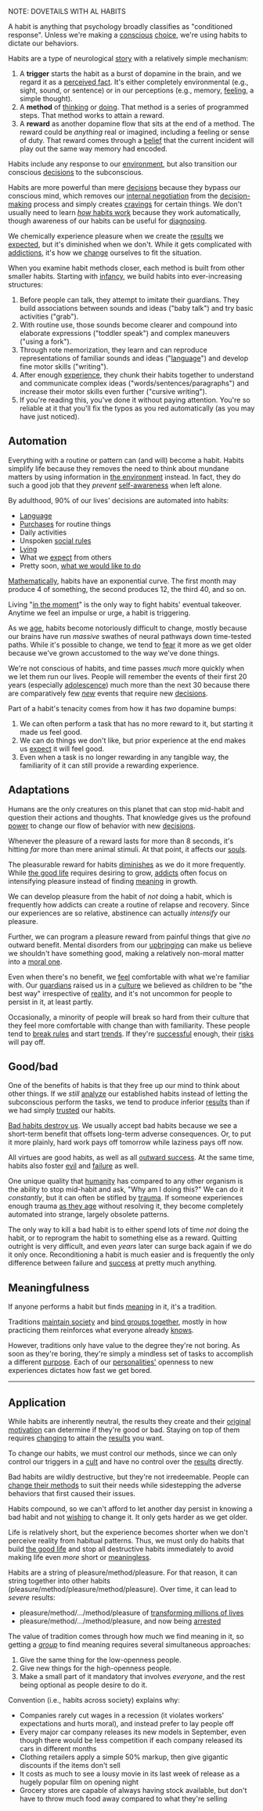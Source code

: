 
NOTE: DOVETAILS WITH AL HABITS

A habit is anything that psychology broadly classifies as "conditioned response". Unless we're making a [conscious](humanity.md) [choice](decisions.md), we're using habits to dictate our behaviors.

Habits are a type of neurological [story](stories.md) with a relatively simple mechanism:

1. A **trigger** starts the habit as a burst of dopamine in the brain, and we regard it as a [perceived fact](reality.md). It's either completely environmental (e.g., sight, sound, or sentence) or in our perceptions (e.g., memory, [feeling](mind-feelings.md), a simple thought).
2. A **method** of [thinking](understanding.md) or [doing](mind-creativity-results.md). That method is a series of programmed steps. That method works to attain a reward.
3. A **reward** as another dopamine flow that sits at the end of a method. The reward could be *anything* real or imagined, including a feeling or sense of duty. That reward comes through a [belief](understanding-certainty.md) that the current incident will play out the same way memory had encoded.

Habits include any response to our [environment](reality.md), but also transition our conscious [decisions](decisions.md) to the subconscious.

Habits are more powerful than mere [decisions](decisions.md) because they bypass our conscious mind, which removes our [internal negotiation](conflicts-inner.md) from the [decision-making](decisions.md) process and simply creates [cravings](mind-feelings.md) for certain things. We don't usually need to learn [*how* habits work](https://adequate.life/habits/) because they work automatically, though awareness of our habits can be useful for [diagnosing](https://adequate.life/fix/).

We chemically experience pleasure when we create the [results](mind-creativity-results.md) we [expected](imagination.md), but it's diminished when we don't. While it gets complicated with [addictions](addiction.md), it's how we [change](changes.md) ourselves to fit the situation.

When you examine habit methods closer, each method is built from other smaller habits. Starting with [infancy](maturity.md), we build habits into ever-increasing structures:

1. Before people can talk, they attempt to imitate their guardians. They build associations between sounds and ideas ("baby talk") and try basic activities ("grab").
2. With routine use, those sounds become clearer and compound into elaborate expressions ("toddler speak") and complex maneuvers ("using a fork").
3. Through rote memorization, they learn and can reproduce representations of familiar sounds and ideas ("[language](language.md)") and develop fine motor skills ("writing").
4. After enough [experience](understanding.md), they chunk their habits together to understand and communicate complex ideas ("words/sentences/paragraphs") and increase their motor skills even further ("cursive writing").
5. If you're reading this, you've done it without paying attention. You're so reliable at it that you'll fix the typos as you red automatically (as you may have just noticed).

## Automation

Everything with a routine or pattern can (and will) become a habit. Habits simplify life because they removes the need to think about mundane matters by using information in [the environment](reality.md) instead. In fact, they do such a good job that they *prevent* [self-awareness](awareness.md) when left alone.

By adulthood, 90% of our lives' decisions are automated into habits:

- [Language](language.md)
- [Purchases](money-saving.md) for routine things
- Daily activities
- Unspoken [social rules](people-3_boundaries.md)
- [Lying](people-lying.md)
- What we [expect](imagination.md) from others
- Pretty soon, [what we would like to do](imagination.md)

[Mathematically](math.md), habits have an exponential curve. The first month may produce 4 of something, the second produces 12, the third 40, and so on.

Living "[in the moment](awareness.md)" is the only way to fight habits' eventual takeover. Anytime we feel an impulse or urge, a habit is triggering.

As we [age](maturity.md), habits become notoriously difficult to change, mostly because our brains have run *massive* swathes of neural pathways down time-tested paths. While it's possible to change, we tend to [fear](mind-feelings-fear.md) it more as we get older because we've grown accustomed to the way we've done things.

We're not conscious of habits, and time passes *much* more quickly when we let them run our lives. People will remember the events of their first 20 years (especially [adolescence](maturity.md)) much more than the next 30 because there are comparatively few *[new](image.md)* events that require new [decisions](decisions.md).

Part of a habit's tenacity comes from how it has *two* dopamine bumps:

1. We can often perform a task that has no more reward to it, but starting it made us feel good.
2. We can do things we don't like, but prior experience at the end makes us [expect](imagination.md) it will feel good.
3. Even when a task is no longer rewarding in any tangible way, the familiarity of it can still provide a rewarding experience.

## Adaptations

Humans are the only creatures on this planet that can stop mid-habit and question their actions and thoughts. That knowledge gives us the profound [power](power.md) to change our flow of behavior with new [decisions](decisions.md).

Whenever the pleasure of a reward lasts for more than 8 seconds, it's hitting *far* more than mere animal stimuli. At that point, it affects our [souls](humanity.md).

The pleasurable reward for habits [diminishes](mind-creativity-results.md) as we do it more frequently. While [the good life](goodlife.md) requires desiring to grow, [addicts](addiction.md) often focus on intensifying pleasure instead of finding [meaning](meaning.md) in growth.

We can develop pleasure from the habit of *not* doing a habit, which is frequently how addicts can create a routine of relapse and recovery. Since our experiences are so relative, abstinence can actually *intensify* our pleasure.

Further, we can program a pleasure reward from painful things that give *no* outward benefit. Mental disorders from our [upbringing](people-family.md) can make us believe we shouldn't have something good, making a relatively non-moral matter into a [moral one](morality.md).

Even when there's no benefit, we [feel](mind-feelings.md) comfortable with what we're familiar with. Our [guardians](people-family.md) raised us in a [culture](culture.md) we believed as children to be "the best way" irrespective of [reality](reality.md), and it's not uncommon for people to persist in it, at least partly.

Occasionally, a minority of people will break so hard from their culture that they feel more comfortable with change than with familiarity. These people tend to [break rules](morality-taboo.md) and start [trends](trends.md). If they're [successful](success-1_why.md) enough, their [risks](socialrisk.md) will pay off.

## Good/bad

One of the benefits of habits is that they free up our mind to think about other things. If we *still* [analyze](logic.md) our established habits instead of letting the subconscious perform the tasks, we tend to produce inferior [results](mind-creativity-results.md) than if we had simply [trusted](trust.md) our habits.

[Bad habits destroy us](https://adequate.life/habits/). We usually accept bad habits because we see a short-term benefit that offsets long-term adverse consequences. Or, to put it more plainly, hard work pays off tomorrow while laziness pays off now.

All virtues are good habits, as well as all [outward success](success-1_why.md). At the same time, habits also foster [evil](morality-evil.md) and [failure](mind-creativity-results.md) as well.

One unique quality that [humanity](humanity.md) has compared to any other organism is the ability to stop mid-habit and ask, "Why am I doing this?" We can do it *constantly*, but it can often be stifled by [trauma](hardship-ptsd.md). If someone experiences enough trauma [as they age](maturity.md) without resolving it, they become completely automated into strange, largely obsolete patterns.

The only way to kill a bad habit is to either spend lots of time *not* doing the habit, or to reprogram the habit to something else as a reward. Quitting outright is very difficult, and even *years* later can surge back again if we do it only once. Reconditioning a habit is much easier and is frequently the only difference between failure and [success](success-1_why.md) at pretty much anything.

## Meaningfulness

If anyone performs a habit but finds [meaning](meaning.md) in it, it's a tradition.

Traditions [maintain society](culture.md) and [bind groups together](groups-small.md), mostly in how practicing them reinforces what everyone already [knows](understanding.md).

However, traditions only have value to the degree they're not boring. As soon as they're boring, they're simply a mindless set of tasks to accomplish a different [purpose](purpose.md). Each of our [personalities'](personality.md) openness to new experiences dictates how fast we get bored.

* * * * *

## Application

While habits are inherently neutral, the results they create and their [original motivation](morality.md) can determine if they're good or bad. Staying on top of them requires [changing](changes.md) to attain the [results](mind-creativity-results.md) you want.

To change our habits, we must control our methods, since we can only control our triggers in a [cult](cults.md) and have no control over the [results](mind-creativity-results.md) directly.

Bad habits are wildly destructive, but they're not irredeemable. People can [change their methods](https://adequate.life/habits/) to suit their needs while sidestepping the adverse behaviors that first caused their issues.

Habits compound, so we can't afford to let another day persist in knowing a bad habit and not [wishing](purpose.md) to change it. It only gets harder as we get older.

Life is relatively short, but the experience becomes shorter when we don't perceive reality from habitual patterns. Thus, we must only do habits that build [the good life](goodlife.md) and stop all destructive habits immediately to avoid making life even *more* short or [meaningless](meaning.md).

Habits are a string of pleasure/method/pleasure. For that reason, it can string together into other habits (pleasure/method/pleasure/method/pleasure). Over time, it can lead to *severe* results:

- pleasure/method/.../method/pleasure of [transforming millions of lives](goodlife.md)
- pleasure/method/.../method/pleasure, and now being [arrested](rules.md)

The value of tradition comes through how much we find meaning in it, so getting a *[group](groups-small.md)* to find meaning requires several simultaneous approaches:

1. Give the same thing for the low-openness people.
2. Give new things for the high-openness people.
3. Make a small part of it mandatory that involves *everyone*, and the rest being optional as people desire to do it.

Convention (i.e., habits across society) explains why:

- Companies rarely cut wages in a recession (it violates workers' expectations and hurts moral), and instead prefer to lay people off
- Every major car company releases its new models in September, even though there would be less competition if each company released its cars in different months
- Clothing retailers apply a simple 50% markup, then give gigantic discounts if the items don't sell
- It costs as much to see a lousy movie in its last week of release as a hugely popular film on opening night
- Grocery stores are capable of always having stock available, but don't have to throw much food away compared to what they're selling
